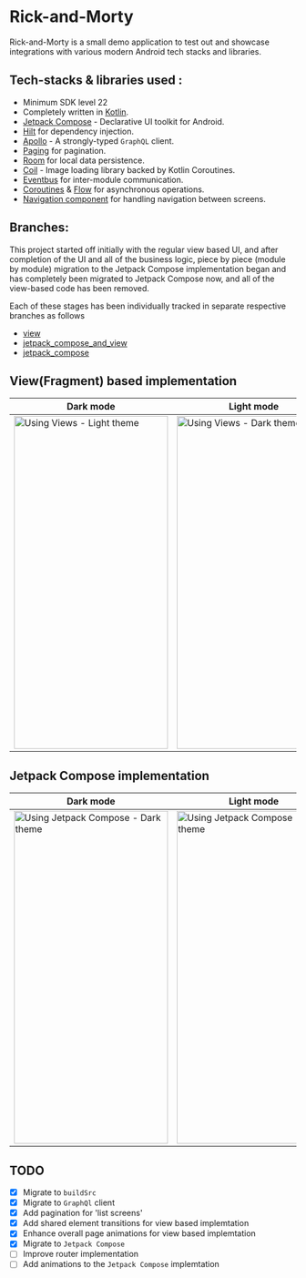 # Rick-and-Morty 

Rick-and-Morty is a small demo application to test out and showcase integrations with various modern Android tech stacks and libraries.

## Tech-stacks & libraries used : 
* Minimum SDK level 22
* Completely written in [Kotlin](https://kotlinlang.org/).
* [Jetpack Compose](https://developer.android.com/jetpack/compose) - Declarative UI toolkit for Android.
* [Hilt](https://dagger.dev/hilt/) for dependency injection.
* [Apollo](https://github.com/apollographql/apollo-android) - A strongly-typed `GraphQL` client.
* [Paging](https://developer.android.com/topic/libraries/architecture/paging/v3-overview) for pagination.
* [Room](https://developer.android.com/training/data-storage/room) for local data persistence.
* [Coil](https://github.com/coil-kt/coil) - Image loading library backed by Kotlin Coroutines.
* [Eventbus](https://github.com/greenrobot/EventBus) for inter-module communication.
* [Coroutines](https://github.com/Kotlin/kotlinx.coroutines) & [Flow](https://kotlin.github.io/kotlinx.coroutines/kotlinx-coroutines-core/kotlinx.coroutines.flow/) for asynchronous operations.
* [Navigation component](https://developer.android.com/guide/navigation) for handling navigation between screens.


## Branches:
This project started off initially with the regular view based UI, and after completion of the UI and all of the business logic, 
piece by piece (module by module) migration to the Jetpack Compose implementation began and has completely been migrated to Jetpack Compose now, 
and all of the view-based code has been removed.

Each of these stages has been individually tracked in separate respective branches as follows 
* [view](https://github.com/JayaSuryaT/Rick-and-Morty/tree/view)
* [jetpack_compose_and_view](https://github.com/JayaSuryaT/Rick-and-Morty/tree/jetpack_compose_and_view)
* [jetpack_compose](https://github.com/JayaSuryaT/Rick-and-Morty/tree/jetpack_compose)


## View(Fragment) based implementation 

| Dark mode | Light mode | 
| -- | -- |
| <img src="https://github.com/JayaSuryaT/Rick-and-Morty/raw/jetpack_compose_and_view/gifs/Rick_and_Morty-View-Dark.gif" alt="Using Views - Light theme" data-canonical-src="https://github.com/JayaSuryaT/Rick-and-Morty/raw/jetpack_compose_and_view/gifs/Rick_and_Morty-View-Dark.gif" width="270" height="585" />|<img src="https://github.com/JayaSuryaT/Rick-and-Morty/raw/jetpack_compose_and_view/gifs/Rick_and_Morty-View-Light.gif" alt="Using Views - Dark theme" data-canonical-src="https://github.com/JayaSuryaT/Rick-and-Morty/raw/jetpack_compose_and_view/gifs/Rick_and_Morty-View-Light.gif" width="270" height="585" />|

## Jetpack Compose implementation

| Dark mode | Light mode |
| -- | -- |
| <img src="https://github.com/JayaSuryaT/Rick-and-Morty/raw/jetpack_compose_and_view/gifs/Rick_and_Morty-JC-Dark.gif" alt="Using Jetpack Compose - Dark theme" data-canonical-src="https://github.com/JayaSuryaT/Rick-and-Morty/raw/jetpack_compose_and_view/gifs/Rick_and_Morty-JC-Dark.gif" width="270" height="585" />| <img src="https://github.com/JayaSuryaT/Rick-and-Morty/raw/jetpack_compose_and_view/gifs/Rick_and_Morty-JC-Light.gif" alt="Using Jetpack Compose - Light theme" data-canonical-src="https://github.com/JayaSuryaT/Rick-and-Morty/raw/jetpack_compose_and_view/gifs/Rick_and_Morty-JC-Light.gif" width="270" height="585" />|


## TODO
- [x] Migrate to `buildSrc`
- [x] Migrate to `GraphQl` client
- [x] Add pagination for 'list screens'
- [x] Add shared element transitions for view based implemtation
- [x] Enhance overall page animations for view based implemtation
- [x] Migrate to `Jetpack Compose`
- [ ] Improve router implementation
- [ ] Add animations to the `Jetpack Compose` implemtation
